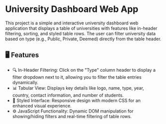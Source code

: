 # University Dashboard Web App
This project is a simple and interactive university dashboard web application that displays a table of universities with features like in-header filtering, sorting, and styled table rows. The user can filter university data based on type (e.g., Public, Private, Deemed) directly from the table header.

## 🖥️ Features
- 🔍 In-Header Filtering: Click on the "Type" column header to display a filter dropdown next to it, allowing you to filter the table entries dynamically.
- 📊 Tabular View: Displays key details like logo, name, type, year, country, contact information, and number of students.
- 🎨 Styled Interface: Responsive design with modern CSS for an enhanced visual experience.
- ⚙️ JavaScript Functionality: Dynamic DOM manipulation for showing/hiding filters and real-time filtering of table rows.




 
